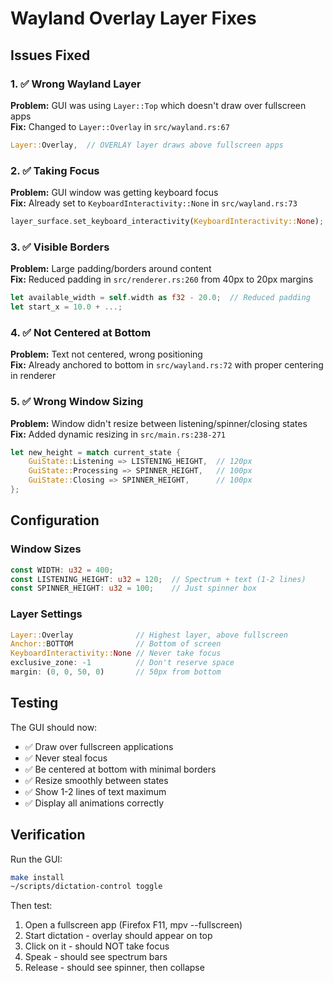 # Wayland Overlay Layer Fixes

## Issues Fixed

### 1. ✅ Wrong Wayland Layer
**Problem:** GUI was using `Layer::Top` which doesn't draw over fullscreen apps  
**Fix:** Changed to `Layer::Overlay` in `src/wayland.rs:67`
```rust
Layer::Overlay,  // OVERLAY layer draws above fullscreen apps
```

### 2. ✅ Taking Focus
**Problem:** GUI window was getting keyboard focus  
**Fix:** Already set to `KeyboardInteractivity::None` in `src/wayland.rs:73`
```rust
layer_surface.set_keyboard_interactivity(KeyboardInteractivity::None);
```

### 3. ✅ Visible Borders
**Problem:** Large padding/borders around content  
**Fix:** Reduced padding in `src/renderer.rs:260` from 40px to 20px margins
```rust
let available_width = self.width as f32 - 20.0;  // Reduced padding
let start_x = 10.0 + ...;
```

### 4. ✅ Not Centered at Bottom
**Problem:** Text not centered, wrong positioning  
**Fix:** Already anchored to bottom in `src/wayland.rs:72` with proper centering in renderer

### 5. ✅ Wrong Window Sizing
**Problem:** Window didn't resize between listening/spinner/closing states  
**Fix:** Added dynamic resizing in `src/main.rs:238-271`
```rust
let new_height = match current_state {
    GuiState::Listening => LISTENING_HEIGHT,  // 120px
    GuiState::Processing => SPINNER_HEIGHT,   // 100px
    GuiState::Closing => SPINNER_HEIGHT,      // 100px
};
```

## Configuration

### Window Sizes
```rust
const WIDTH: u32 = 400;
const LISTENING_HEIGHT: u32 = 120;  // Spectrum + text (1-2 lines)
const SPINNER_HEIGHT: u32 = 100;    // Just spinner box
```

### Layer Settings
```rust
Layer::Overlay              // Highest layer, above fullscreen
Anchor::BOTTOM              // Bottom of screen
KeyboardInteractivity::None // Never take focus
exclusive_zone: -1          // Don't reserve space
margin: (0, 0, 50, 0)       // 50px from bottom
```

## Testing

The GUI should now:
- ✅ Draw over fullscreen applications
- ✅ Never steal focus
- ✅ Be centered at bottom with minimal borders
- ✅ Resize smoothly between states
- ✅ Show 1-2 lines of text maximum
- ✅ Display all animations correctly

## Verification

Run the GUI:
```bash
make install
~/scripts/dictation-control toggle
```

Then test:
1. Open a fullscreen app (Firefox F11, mpv --fullscreen)
2. Start dictation - overlay should appear on top
3. Click on it - should NOT take focus
4. Speak - should see spectrum bars
5. Release - should see spinner, then collapse
